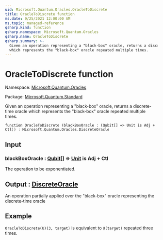 ```yaml
---
uid: Microsoft.Quantum.Oracles.OracleToDiscrete
title: OracleToDiscrete function
ms.date: 9/25/2021 12:00:00 AM
ms.topic: managed-reference
qsharp.kind: function
qsharp.namespace: Microsoft.Quantum.Oracles
qsharp.name: OracleToDiscrete
qsharp.summary: >-
  Given an operation representing a "black-box" oracle, returns a discrete-time oracle
  which represents the "black-box" oracle repeated multiple times.
---
```


# OracleToDiscrete function

Namespace: [Microsoft.Quantum.Oracles](xref:Microsoft.Quantum.Oracles)

Package: [Microsoft.Quantum.Standard](https://nuget.org/packages/Microsoft.Quantum.Standard)


Given an operation representing a "black-box" oracle, returns a discrete-time oraclewhich represents the "black-box" oracle repeated multiple times.

```qsharp
function OracleToDiscrete (blackBoxOracle : (Qubit[] => Unit is Adj + Ctl)) : Microsoft.Quantum.Oracles.DiscreteOracle
```


## Input

### blackBoxOracle : [Qubit](xref:microsoft.quantum.qsharp.valueliterals#qubit-literals)[] => [Unit](xref:microsoft.quantum.qsharp.valueliterals#unit-literal)  is Adj + Ctl

The operation to be exponentiated.



## Output : [DiscreteOracle](xref:Microsoft.Quantum.Oracles.DiscreteOracle)

An operation partially applied over the "black-box" oracle representing the discrete-time oracle

## Example

`OracleToDiscrete(U)(3, target)` is equivalent to `U(target)` repeated three times.